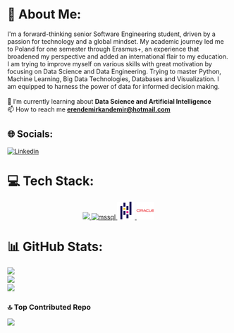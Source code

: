 # 💫 About Me:
I'm a forward-thinking senior Software Engineering student, driven by a passion for technology and a global mindset. My academic journey led me to Poland for one semester through Erasmus+, an experience that broadened my perspective and added an international flair to my education. I am trying to improve myself on various skills with great motivation by focusing on Data Science and Data Engineering. Trying to master Python, Machine Learning, Big Data Technologies, Databases and Visualization. I am equipped to harness the power of data for informed decision making.
<br>
<br>🌱 I’m currently learning about **Data Science and Artificial Intelligence**<br>📫 How to reach me **erendemirkandemir@hotmail.com**


## 🌐 Socials:
[![Linkedin](https://skillicons.dev/icons?i=linkedin)](https://linkedin.com/in/eren-demirkan-demir) 

# 💻 Tech Stack:
<p align="center">
  <a href="https://skillicons.dev">
    <img src="https://skillicons.dev/icons?i=py,tensorflow,sklearn,cassandra,postgres,scala,docker" />
    <a href="https://www.microsoft.com/en-us/sql-server" target="_blank" rel="noreferrer"> <img src="https://www.svgrepo.com/show/303229/microsoft-sql-server-logo.svg" alt="mssql" width="40" height="40"/> </a> <a href="https://pandas.pydata.org/" target="_blank" rel="noreferrer"> <img src="https://raw.githubusercontent.com/devicons/devicon/2ae2a900d2f041da66e950e4d48052658d850630/icons/pandas/pandas-original.svg" alt="pandas" width="40" height="40"/> </a> <a href="https://www.oracle.com/" target="_blank" rel="noreferrer"> <img src="https://raw.githubusercontent.com/devicons/devicon/master/icons/oracle/oracle-original.svg" alt="oracle" width="40" height="40"/> </a> 
  </a>
</p>

# 📊 GitHub Stats:
![](https://github-readme-stats.vercel.app/api?username=Erendmrkndmr&theme=merko&hide_border=false&include_all_commits=false&count_private=false)<br/>
![](https://github-readme-streak-stats.herokuapp.com/?user=Erendmrkndmr&theme=merko&hide_border=false)<br/>
![](https://github-readme-stats.vercel.app/api/top-langs/?username=Erendmrkndmr&theme=merko&hide_border=false&include_all_commits=false&count_private=false&layout=compact)


### 🔝 Top Contributed Repo
![](https://github-contributor-stats.vercel.app/api?username=Erendmrkndmr&limit=5&theme=gruvbox&combine_all_yearly_contributions=true)

